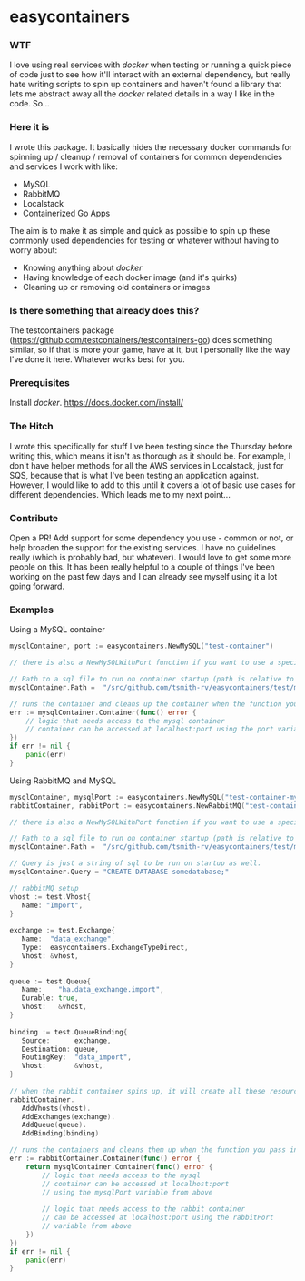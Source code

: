 easycontainers
==============

### WTF
I love using real services with *docker* when testing or running a quick piece of code just to see how it'll interact with an external dependency, but really hate writing scripts to spin up containers and haven't found a library that lets me abstract away all the *docker* related details in a way I like in the code. So...

### Here it is
I wrote this package. It basically hides the necessary docker commands for spinning up / cleanup / removal of containers for common dependencies and services I work with like:

- MySQL
- RabbitMQ
- Localstack
- Containerized Go Apps

The aim is to make it as simple and quick as possible to spin up these commonly used dependencies for testing or whatever without having to worry about:

- Knowing anything about *docker*
- Having knowledge of each docker image (and it's quirks)
- Cleaning up or removing old containers or images

### Is there something that already does this?
The testcontainers package (https://github.com/testcontainers/testcontainers-go) does something similar, so if that is more your game, have at it, but I
personally like the way I've done it here. Whatever works best for you.

### Prerequisites
Install *docker*. https://docs.docker.com/install/

### The Hitch
I wrote this specifically for stuff I've been testing since the Thursday before writing this, which means it isn't as thorough as it should be.
For example, I don't have helper methods for all the AWS services in Localstack, just for SQS, because that is
what I've been testing an application against. However, I would like to add to this until it covers a lot of
basic use cases for different dependencies. Which leads me to my next point...

### Contribute
Open a PR! Add support for some dependency you use - common or not, or help broaden the support for the existing
services. I have no guidelines really (which is probably bad, but whatever). I would love to get some more people
on this. It has been really helpful to a couple of things I've been working on the past few days and I can already
see myself using it a lot going forward.

### Examples

Using a MySQL container

```go
mysqlContainer, port := easycontainers.NewMySQL("test-container")

// there is also a NewMySQLWithPort function if you want to use a specific port

// Path to a sql file to run on container startup (path is relative to GOPATH)
mysqlContainer.Path =  "/src/github.com/tsmith-rv/easycontainers/test/mysql-test.sql"

// runs the container and cleans up the container when the function you pass in exits
err := mysqlContainer.Container(func() error {
	// logic that needs access to the mysql container
	// container can be accessed at localhost:port using the port variable from above
})
if err != nil {
	panic(err)
}
```

Using RabbitMQ and MySQL

```go
mysqlContainer, mysqlPort := easycontainers.NewMySQL("test-container-mysql")
rabbitContainer, rabbitPort := easycontainers.NewRabbitMQ("test-container-rabbit")

// there is also a NewMySQLWithPort function if you want to use a specific port

// Path to a sql file to run on container startup (path is relative to GOPATH)
mysqlContainer.Path =  "/src/github.com/tsmith-rv/easycontainers/test/mysql-test.sql"

// Query is just a string of sql to be run on startup as well. 
mysqlContainer.Query = "CREATE DATABASE somedatabase;"

// rabbitMQ setup
vhost := test.Vhost{  
   Name: "Import",  
}  
  
exchange := test.Exchange{  
   Name:  "data_exchange",  
   Type:  easycontainers.ExchangeTypeDirect,  
   Vhost: &vhost,  
}  
  
queue := test.Queue{  
   Name:    "ha.data_exchange.import",  
   Durable: true,  
   Vhost:   &vhost,  
}  
  
binding := test.QueueBinding{  
   Source:      exchange,  
   Destination: queue,  
   RoutingKey:  "data_import",  
   Vhost:       &vhost,  
}  
  
// when the rabbit container spins up, it will create all these resources during initialization
rabbitContainer.  
   AddVhosts(vhost).  
   AddExchanges(exchange).  
   AddQueue(queue).  
   AddBinding(binding)

// runs the containers and cleans them up when the function you pass in exits
err := rabbitContainer.Container(func() error {
	return mysqlContainer.Container(func() error {
		// logic that needs access to the mysql
		// container can be accessed at localhost:port 
		// using the mysqlPort variable from above
		
		// logic that needs access to the rabbit container
		// can be accessed at localhost:port using the rabbitPort 
		// variable from above
	})
})
if err != nil {
	panic(err)
}
```